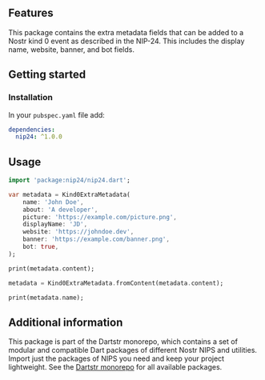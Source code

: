 <!--
This README describes the package. If you publish this package to pub.dev,
this README's contents appear on the landing page for your package.

For information about how to write a good package README, see the guide for
[writing package pages](https://dart.dev/tools/pub/writing-package-pages).

For general information about developing packages, see the Dart guide for
[creating packages](https://dart.dev/guides/libraries/create-packages)
and the Flutter guide for
[developing packages and plugins](https://flutter.dev/to/develop-packages).
-->

## Features

This package contains the extra metadata fields that can be added to a Nostr kind 0 event as described in the NIP-24. This includes the display name, website, banner, and bot fields.

## Getting started

### Installation

In your `pubspec.yaml` file add:

```yaml
dependencies:
  nip24: ^1.0.0
```

## Usage

```dart
import 'package:nip24/nip24.dart';

var metadata = Kind0ExtraMetadata(
    name: 'John Doe',
    about: 'A developer',
    picture: 'https://example.com/picture.png',
    displayName: 'JD',
    website: 'https://johndoe.dev',
    banner: 'https://example.com/banner.png',
    bot: true,
);

print(metadata.content);

metadata = Kind0ExtraMetadata.fromContent(metadata.content);

print(metadata.name);
```

## Additional information

This package is part of the Dartstr monorepo, which contains a set of modular and compatible Dart packages of different Nostr NIPS and utilities. Import just the packages of NIPS you need and keep your project lightweight. See the [Dartstr monorepo](https://github.com/kumulynja/dartstr) for all available packages.
